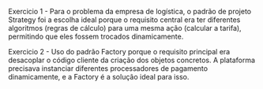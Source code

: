 Exercicio 1 - Para o problema da empresa de logística, o padrão de projeto Strategy foi a escolha ideal porque o requisito central era ter diferentes algoritmos (regras de cálculo) para uma mesma ação (calcular a tarifa), permitindo que eles fossem trocados dinamicamente.

Exercicio 2 - Uso do padrão Factory porque o requisito principal era desacoplar o código cliente da criação dos objetos concretos. A plataforma precisava instanciar diferentes processadores de pagamento dinamicamente, e a Factory é a solução ideal para isso.

